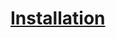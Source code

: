 # [Installation](https://www.digitalocean.com/community/tutorials/how-to-install-anaconda-on-ubuntu-18-04-quickstart-de)
